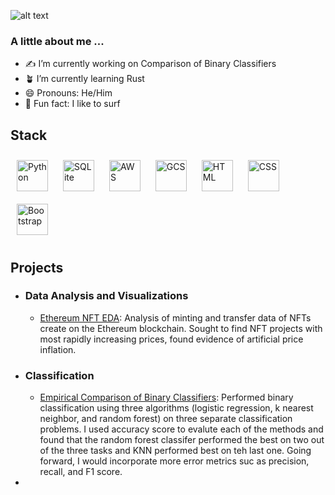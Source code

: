 ![alt text](https://raw.github.com/chrisnish4/chrisnish4/main/header.png?raw=true)

### A little about me ...

- :writing_hand: I’m currently working on Comparison of Binary Classifiers
- :potted_plant: I’m currently learning Rust
- 😄 Pronouns: He/Him
- :ocean: Fun fact: I like to surf 

## Stack
<div align='left'>
<img style='margin:10px' src='https://profilinator.rishav.dev/skills-assets/python-original.svg' alt='Python' height='50' /> 
<img style='margin:10px' src='https://www.pinpng.com/pngs/m/561-5614152_sqlite-square-icon-sqlite-logo-hd-png-download.png' alt='SQLite' height='50' /> 
<img style='margin:10px' src='https://profilinator.rishav.dev/skills-assets/amazonwebservices-original-wordmark.svg' alt='AWS' height='50' />
<img style='margin:10px' src='https://profilinator.rishav.dev/skills-assets/google_cloud-icon.svg' alt='GCS' height='50' />
<img style='margin:10px' src='https://profilinator.rishav.dev/skills-assets/html5-original-wordmark.svg' alt='HTML' height='50' />
<img style='margin:10px' src='https://profilinator.rishav.dev/skills-assets/css3-original-wordmark.svg' alt='CSS' height='50' />
<img style='margin:10px' src='https://profilinator.rishav.dev/skills-assets/bootstrap-plain.svg' alt='Bootstrap' height='50' />
</div>

## Projects
- ### Data Analysis and Visualizations 
  - [Ethereum NFT EDA](https://github.com/chrisnish4/ethereum_NFT_EDA): Analysis of minting and transfer data of NFTs create on the Ethereum blockchain. Sought to find NFT projects with most rapidly increasing prices, found evidence of artificial price inflation.

- ### Classification 
  - [Empirical Comparison of Binary Classifiers](https://github.com/chrisnish4/Empirical-Comparison-Supervised-Learning-): Performed binary classification using three algorithms (logistic regression, k nearest neighbor, and random forest) on three separate classification problems. I used accuracy score to evalute each of the methods and found that the random forest classifer performed the best on two out of the three tasks and KNN performed best on teh last one. Going forward, I would incorporate more error metrics suc as precision, recall, and F1 score.

- 

<!--
**chrisnish4/chrisnish4** is a ✨ _special_ ✨ repository because its `README.md` (this file) appears on your GitHub profile.

Here are some ideas to get you started:

- 🔭 I’m currently working on Exploratory Analysis of NFT Market
- 🌱 I’m currently learning Rust
- 👯 I’m looking to collaborate on ...
- 🤔 I’m looking for help with ...
- 💬 Ask me about ...
- 📫 How to reach me: ...
- 😄 Pronouns: He/Him
- ⚡ Fun fact: ...
-->
